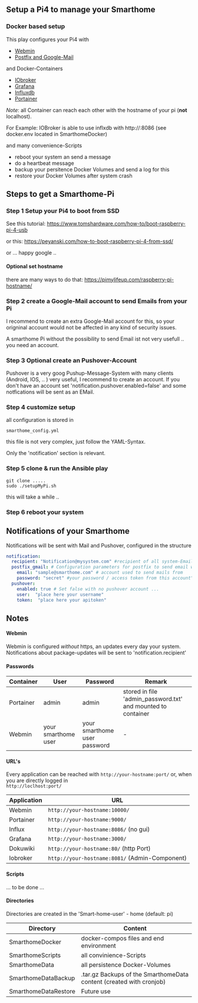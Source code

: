 ## Setup a Pi4 to manage your Smarthome

### Docker based setup
This play configures your Pi4 with

- [Webmin](https://webmin.com/)
- [Postfix and Google-Mail]( https://www.linode.com/docs/guides/configure-postfix-to-send-mail-using-gmail-and-google-workspace-on-debian-or-ubuntu/)

and Docker-Containers
- [IObroker](https://www.iobroker.net/) 
- [Grafana](https://grafana.com/)
- [Influxdb](https://www.influxdata.com/) 
- [Portainer](https://www.portainer.io/)

_Note_:
all Container can reach each other with the hostname of your pi (__not__ localhost).

For Example: IOBroker is able to use inflxdb with http://<your-hostname>:8086 
(see docker.env located in SmarthomeDocker)


and many convenience-Scripts
- reboot your system an send a message
- do a heartbeat message  
- backup your persitence Docker Volumes and send a log for this
- restore your Docker Volumes after system crash

## Steps to get a Smarthome-Pi 
### Step 1 Setup your Pi4 to boot from SSD
See this tutorial: https://www.tomshardware.com/how-to/boot-raspberry-pi-4-usb

or this: https://peyanski.com/how-to-boot-raspberry-pi-4-from-ssd/

or ... happy google ..
#### Optional set hostname
there are many ways to do that: https://pimylifeup.com/raspberry-pi-hostname/

### Step 2 create a Google-Mail account to send Emails from your Pi
I recommend to create an extra Google-Mail account for this, so your origninal account 
would not be affected in any kind of security issues.

A smarthome Pi without the possibility to send Email ist not very usefull .. you need an account.

### Step 3 Optional create an Pushover-Account
Pushover is a very goog Pushup-Message-System with many clients (Android, IOS, .. ) very useful, I recommend to create an account.
If you don't have an account set 'notification.pushover.enabled=false' and some notfications will be sent as an EMail.

### Step 4 customize  setup
all configuration is stored in
```
smarthome_config.yml
```
this file is not very complex, just follow the YAML-Syntax. 

Only the 'notification' section is relevant.

### Step 5 clone & run the Ansible play
```text
git clone .....
sudo ./setupMyPi.sh
```
this will take a while .. 
### Step 6 reboot your system

## Notifications of your Smarthome
Notifications will be sent with Mail and Pushover, configured in the structure
```yaml
notification:
  recipient: "Notification@mysystem.com" #recipient of all system-Emails (eg Webmin)
  postfix_gmail: # Configuration parameters for postfix to send email with google-account
    email: "sample@smarthome.com" # account used to send mails from
    password: "secret" #your password / access token from this account"
  pushover:
    enabled: true # Set false with no pushover account ...
    user:  "place here your username"
    token:  "place here your apitoken"
```

## Notes
#### Webmin
Webmin is configured _without_ https, an updates every day your system.
Notifications about package-updates will be sent to 'notification.recipient'


#### Passwords
|Container  | User | Password    | Remark |
|---|---|---|---|
|Portainer| admin | admin | stored in file 'admin_password.txt' and mounted to container|
|Webmin | your smarthome user | your smarthome user password | - |


#### URL's

Every application can be reached with `http://your-hostname:port/` or, when you are directly logged in  
`http://loclhost:port/`

|Application | URL | 
|---|---|
|Webmin | `http://your-hostname:10000/` |
|Portainer | `http://your-hostname:9000/` |
|Influx | `http://your-hostname:8086/` (no gui) |
|Grafana| `http://your-hostname:3000/` |
|Dokuwiki| `http://your-hostname:80/` (http Port)|
|Iobroker| `http://your-hostname:8081/` (Admin-Component) |

#### Scripts

...  to be done ... 

#### Directories

Directories are created in the 'Smart-home-user' - home (default: pi)

|Directory|Content|
|---|---|
|SmarthomeDocker|docker-compos files and end environment|
|SmarthomeScripts| all convinience-Scripts|
|SmarthomeData| all persistence Docker-Volumes |
|SmarthomeDataBackup| .tar.gz Backups of the SmarthomeData content (created with cronjob)|
|SmarthomeDataRestore| Future use|
